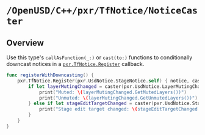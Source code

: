 # ``/OpenUSD/C++/pxr/TfNotice/NoticeCaster``

## Overview

Use this type's ``callAsFunction(_:)`` or ``cast(to:)`` functions to conditionally downcast notices in a [`pxr.TfNotice.Register`](doc:/OpenUSD/C++/pxr/TfNotice/Register(_:_:)-olq9) callback. 

```swift
func registerWithDowncasting() {
    pxr.TfNotice.Register(pxr.UsdNotice.StageNotice.self) { notice, caster in
        if let layerMutingChanged = caster(pxr.UsdNotice.LayerMutingChanged.self) {
            print("Muted: \(layerMutingChanged.GetMutedLayers())")
            print("Unmuted: \(layerMutingChanged.GetUnmutedLayers())")
        } else if let stageEditTargetChanged = caster(pxr.UsdNotice.StageEditTargetChanged.self) {
            print("Stage edit target changed: \(stageEditTargetChanged.GetStage())")
        }
    }
}
```
